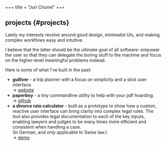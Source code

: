 +++
title = "Juri Chomé"
+++


## projects {#projects}

Lately my interests revolve around good design, minimalist UIs, and making complex workflows easy and intuitive.

I believe that the latter should be the ultimate goal of all software: empower the user so that they can delegate the boring stuff to the machine and focus on the higher-level meaningful problems instead.

Here is some of what I've built in the past:

- **gulliver** - a trip planner with a focus on simplicity and a slick user interface.
<br/>→ [website](https://gllvr.com)
- **paperboy** - a tiny commandline utility to help with your pdf hoarding.
<br/>→ [github](https://github.com/2mol/pboy)
- **a divorce rate calculator** - built as a prototype to show how a custom, reactive user interface can bring clarity into complex legal rules. The tool also provides legal documentation to each of the key inputs, enabling lawyers and judges to be many times more efficient and consistent when handling a case.
<br/>(In German, and only applicable to Swiss law.)
<br/>→ [demo](https://2mol.gitlab.io/urechner)
